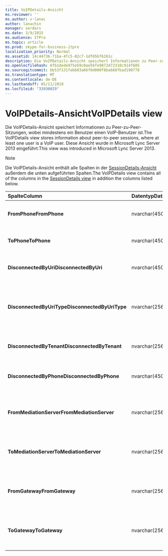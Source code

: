 ```yaml
---
title: VoIPDetails-Ansicht
ms.reviewer: ''
ms.author: v-lanac
author: lanachin
manager: serdars
ms.date: 3/9/2015
ms.audience: ITPro
ms.topic: article
ms.prod: skype-for-business-itpro
localization_priority: Normal
ms.assetid: 14c44736-71ba-4fc5-82c7-1df65bf6261c
description: Die VoIPDetails-Ansicht speichert Informationen zu Peer-zu-Peer-Sitzungen, wobei mindestens ein Benutzer einen VoIP-Benutzer ist. Diese Ansicht wurde in Microsoft Lync Server 2013 eingeführt.
ms.openlocfilehash: 6fb1dede975e59c0ae56fe9872472310c914f685
ms.sourcegitcommit: bb53f131fabb03a66f0d000f8ba668fbad190778
ms.translationtype: MT
ms.contentlocale: de-DE
ms.lasthandoff: 05/11/2019
ms.locfileid: "33930029"
---
```

# <a name="voipdetails-view"></a><span data-ttu-id="0b21f-104">VoIPDetails-Ansicht</span><span class="sxs-lookup"><span data-stu-id="0b21f-104">VoIPDetails view</span></span>
 
<span data-ttu-id="0b21f-105">Die VoIPDetails-Ansicht speichert Informationen zu Peer-zu-Peer-Sitzungen, wobei mindestens ein Benutzer einen VoIP-Benutzer ist.</span><span class="sxs-lookup"><span data-stu-id="0b21f-105">The VoIPDetails view stores information about peer-to-peer sessions, where at least one user is a VoIP user.</span></span> <span data-ttu-id="0b21f-106">Diese Ansicht wurde in Microsoft Lync Server 2013 eingeführt.</span><span class="sxs-lookup"><span data-stu-id="0b21f-106">This view was introduced in Microsoft Lync Server 2013.</span></span>
  
> [!NOTE]
> <span data-ttu-id="0b21f-107">Die VoIPDetails-Ansicht enthält alle Spalten in der [SessionDetails-Ansicht](sessiondetails-0.md) außerdem die unten aufgeführten Spalten.</span><span class="sxs-lookup"><span data-stu-id="0b21f-107">The VoIPDetails view contains all of the columns in the [SessionDetails view](sessiondetails-0.md) in addition the columns listed below.</span></span>
  
|<span data-ttu-id="0b21f-108">**Spalte**</span><span class="sxs-lookup"><span data-stu-id="0b21f-108">**Column**</span></span>|<span data-ttu-id="0b21f-109">**Datentyp**</span><span class="sxs-lookup"><span data-stu-id="0b21f-109">**Data Type**</span></span>|<span data-ttu-id="0b21f-110">**Details**</span><span class="sxs-lookup"><span data-stu-id="0b21f-110">**Details**</span></span>|
|:-----|:-----|:-----|
|<span data-ttu-id="0b21f-111">**FromPhone**</span><span class="sxs-lookup"><span data-stu-id="0b21f-111">**FromPhone**</span></span> <br/> |<span data-ttu-id="0b21f-112">nvarchar(450)</span><span class="sxs-lookup"><span data-stu-id="0b21f-112">nvarchar(450)</span></span>  <br/> |<span data-ttu-id="0b21f-113">Telefon-URI des Benutzers, der die Sitzung gestartet hat.</span><span class="sxs-lookup"><span data-stu-id="0b21f-113">Phone URI of the user who started the session.</span></span>  <br/> |
|<span data-ttu-id="0b21f-114">**ToPhone**</span><span class="sxs-lookup"><span data-stu-id="0b21f-114">**ToPhone**</span></span> <br/> |<span data-ttu-id="0b21f-115">nvarchar(450)</span><span class="sxs-lookup"><span data-stu-id="0b21f-115">nvarchar(450)</span></span>  <br/> |<span data-ttu-id="0b21f-116">Telefon-URI des Benutzers, der der Sitzung beigetreten ist.</span><span class="sxs-lookup"><span data-stu-id="0b21f-116">Phone URI of the user who joined the session.</span></span>  <br/> |
|<span data-ttu-id="0b21f-117">**DisconnectedByUri**</span><span class="sxs-lookup"><span data-stu-id="0b21f-117">**DisconnectedByUri**</span></span> <br/> |<span data-ttu-id="0b21f-118">nvarchar(450)</span><span class="sxs-lookup"><span data-stu-id="0b21f-118">nvarchar(450)</span></span>  <br/> |<span data-ttu-id="0b21f-119">Der URI des Benutzers, der die Sitzung gestartet hat.</span><span class="sxs-lookup"><span data-stu-id="0b21f-119">URI of the user who disconnected the session.</span></span>  <br/> |
|<span data-ttu-id="0b21f-120">**DisconnectedByUriType**</span><span class="sxs-lookup"><span data-stu-id="0b21f-120">**DisconnectedByUriType**</span></span> <br/> |<span data-ttu-id="0b21f-121">nvarchar(256)</span><span class="sxs-lookup"><span data-stu-id="0b21f-121">nvarchar(256)</span></span>  <br/> |<span data-ttu-id="0b21f-122">Typ der URI des Benutzers, der die Sitzung gestartet hat.</span><span class="sxs-lookup"><span data-stu-id="0b21f-122">Type of URI of the user who disconnected the session.</span></span> <span data-ttu-id="0b21f-123">Finden Sie weitere Informationen der [UriTypes-Tabelle](uritypes.md) .</span><span class="sxs-lookup"><span data-stu-id="0b21f-123">See the [UriTypes table](uritypes.md) for more information.</span></span> <br/> |
|<span data-ttu-id="0b21f-124">**DisconnectedByTenant**</span><span class="sxs-lookup"><span data-stu-id="0b21f-124">**DisconnectedByTenant**</span></span> <br/> |<span data-ttu-id="0b21f-125">nvarchar(256)</span><span class="sxs-lookup"><span data-stu-id="0b21f-125">nvarchar(256)</span></span>  <br/> |<span data-ttu-id="0b21f-126">Mandant des Benutzers, der die Sitzung gestartet hat.</span><span class="sxs-lookup"><span data-stu-id="0b21f-126">Tenant of the user who disconnected the session.</span></span>  <br/> |
|<span data-ttu-id="0b21f-127">**DisconnectedByPhone**</span><span class="sxs-lookup"><span data-stu-id="0b21f-127">**DisconnectedByPhone**</span></span> <br/> |<span data-ttu-id="0b21f-128">nvarchar(450)</span><span class="sxs-lookup"><span data-stu-id="0b21f-128">nvarchar(450)</span></span>  <br/> |<span data-ttu-id="0b21f-129">Telefon-URI des Benutzers, der die Sitzung gestartet hat.</span><span class="sxs-lookup"><span data-stu-id="0b21f-129">Phone URI of the user who disconnected the session.</span></span>  <br/> |
|<span data-ttu-id="0b21f-130">**FromMediationServer**</span><span class="sxs-lookup"><span data-stu-id="0b21f-130">**FromMediationServer**</span></span> <br/> |<span data-ttu-id="0b21f-131">nvarchar(256)</span><span class="sxs-lookup"><span data-stu-id="0b21f-131">nvarchar(256)</span></span>  <br/> |<span data-ttu-id="0b21f-132">Vom Benutzer, der die Sitzung gestartet hat, verwendeter Vermittlungsserver.</span><span class="sxs-lookup"><span data-stu-id="0b21f-132">Mediation Server used by the user who started the session.</span></span>  <br/> |
|<span data-ttu-id="0b21f-133">**ToMediationServer**</span><span class="sxs-lookup"><span data-stu-id="0b21f-133">**ToMediationServer**</span></span> <br/> |<span data-ttu-id="0b21f-134">nvarchar(256)</span><span class="sxs-lookup"><span data-stu-id="0b21f-134">nvarchar(256)</span></span>  <br/> |<span data-ttu-id="0b21f-135">Vom Benutzer, der der Sitzung beigetreten ist, verwendeter Vermittlungsserver.</span><span class="sxs-lookup"><span data-stu-id="0b21f-135">Mediation Server used by the user who joined the session.</span></span>  <br/> |
|<span data-ttu-id="0b21f-136">**FromGateway**</span><span class="sxs-lookup"><span data-stu-id="0b21f-136">**FromGateway**</span></span> <br/> |<span data-ttu-id="0b21f-137">nvarchar(256)</span><span class="sxs-lookup"><span data-stu-id="0b21f-137">nvarchar(256)</span></span>  <br/> |<span data-ttu-id="0b21f-138">Vom Benutzer, der die Sitzung gestartet hat, verwendetes Gateway.</span><span class="sxs-lookup"><span data-stu-id="0b21f-138">Gateway used by the user who started the session.</span></span>  <br/> |
|<span data-ttu-id="0b21f-139">**ToGateway**</span><span class="sxs-lookup"><span data-stu-id="0b21f-139">**ToGateway**</span></span> <br/> |<span data-ttu-id="0b21f-140">nvarchar(256)</span><span class="sxs-lookup"><span data-stu-id="0b21f-140">nvarchar(256)</span></span>  <br/> |<span data-ttu-id="0b21f-141">Vom Benutzer, der der Sitzung beigetreten ist, verwendetes Gateway.</span><span class="sxs-lookup"><span data-stu-id="0b21f-141">Gateway used by the user who joined the session.</span></span>  <br/> |
   

